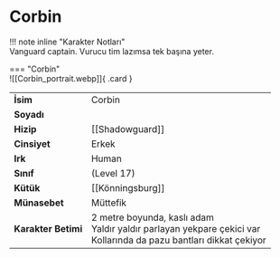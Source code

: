 # Corbin   
!!! note inline "Karakter Notları"  
	Vanguard captain. Vurucu tim lazımsa tek başına yeter.  
  
<div class="grid" markdown>  
  
=== "Corbin"  
	![[Corbin_portrait.webp]]{ .card }  
  
  
  
|  |  |  
|---|---|  
| **İsim** | Corbin |  
| **Soyadı** |  |  
| **Hizip** | [[Shadowguard]] |  
| **Cinsiyet** | Erkek |  
| **Irk** | Human |  
| **Sınıf** | (Level 17) |  
| **Kütük** | [[Könningsburg]] |  
| **Münasebet** | Müttefik |  
| **Karakter Betimi** | 2 metre boyunda, kaslı adam<br>Yaldır yaldır parlayan yekpare çekici var<br>Kollarında da pazu bantları dikkat çekiyor |  
</div>